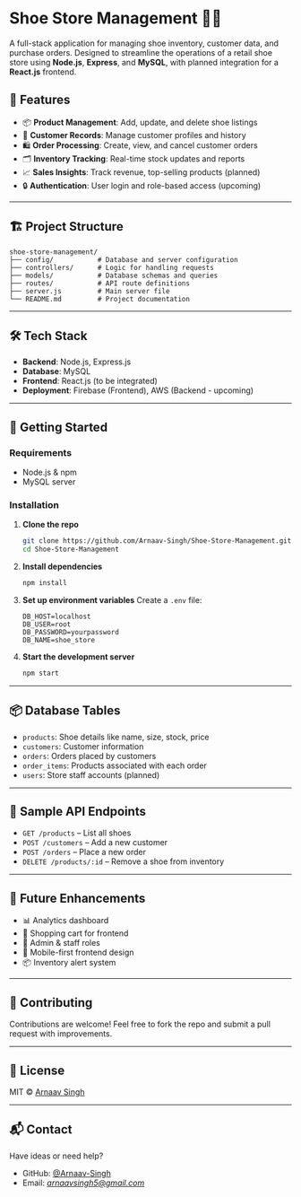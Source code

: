 
# Shoe Store Management 👟🛒

A full-stack application for managing shoe inventory, customer data, and purchase orders. Designed to streamline the operations of a retail shoe store using **Node.js**, **Express**, and **MySQL**, with planned integration for a **React.js** frontend.



## 🧰 Features

- 📦 **Product Management**: Add, update, and delete shoe listings
- 👤 **Customer Records**: Manage customer profiles and history
- 🛍️ **Order Processing**: Create, view, and cancel customer orders
- 🗂️ **Inventory Tracking**: Real-time stock updates and reports
- 📈 **Sales Insights**: Track revenue, top-selling products (planned)
- 🔒 **Authentication**: User login and role-based access (upcoming)

---

## 🏗️ Project Structure

```
shoe-store-management/
├── config/           # Database and server configuration
├── controllers/      # Logic for handling requests
├── models/           # Database schemas and queries
├── routes/           # API route definitions
├── server.js         # Main server file
└── README.md         # Project documentation
```

---

## 🛠️ Tech Stack

- **Backend**: Node.js, Express.js
- **Database**: MySQL
- **Frontend**: React.js (to be integrated)
- **Deployment**: Firebase (Frontend), AWS (Backend - upcoming)

---

## 🚀 Getting Started

### Requirements

- Node.js & npm
- MySQL server

### Installation

1. **Clone the repo**
   ```bash
   git clone https://github.com/Arnaav-Singh/Shoe-Store-Management.git
   cd Shoe-Store-Management
   ```

2. **Install dependencies**
   ```bash
   npm install
   ```

3. **Set up environment variables**
   Create a `.env` file:
   ```env
   DB_HOST=localhost
   DB_USER=root
   DB_PASSWORD=yourpassword
   DB_NAME=shoe_store
   ```

4. **Start the development server**
   ```bash
   npm start
   ```

---

## 📦 Database Tables

- `products`: Shoe details like name, size, stock, price
- `customers`: Customer information
- `orders`: Orders placed by customers
- `order_items`: Products associated with each order
- `users`: Store staff accounts (planned)

---

## 📡 Sample API Endpoints

- `GET /products` – List all shoes
- `POST /customers` – Add a new customer
- `POST /orders` – Place a new order
- `DELETE /products/:id` – Remove a shoe from inventory

---

## 🔮 Future Enhancements

- 📊 Analytics dashboard
- 🛒 Shopping cart for frontend
- 🔐 Admin & staff roles
- 📱 Mobile-first frontend design
- 📦 Inventory alert system

---

## 🤝 Contributing

Contributions are welcome! Feel free to fork the repo and submit a pull request with improvements.

---

## 📜 License

MIT © [Arnaav Singh](https://github.com/Arnaav-Singh)

---

## 📬 Contact

Have ideas or need help?

- GitHub: [@Arnaav-Singh](https://github.com/Arnaav-Singh)
- Email: *arnaavsingh5@gmail.com*

